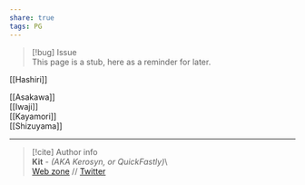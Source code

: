 ```yaml
---  
share: true  
tags: PG  
---  
```

> [!bug] Issue  
> This page is a stub, here as a reminder for later.  
  
[[Hashiri]]  
  
[[Asakawa]]  
[[Iwaji]]  
[[Kayamori]]  
[[Shizuyama]]  
  
-----  
> [!cite] Author info  
> **Kit** - *(AKA Kerosyn, or QuickFastly)*\  
> [Web zone](https://kitabe.link) // [Twitter](https://twitter.com/Kerosyn_)